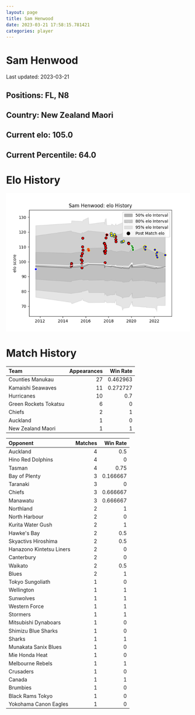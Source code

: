 ```yaml
---  
layout: page  
title: Sam Henwood  
date: 2023-03-21 17:58:15.781421  
categories: player  
---
```

# Sam Henwood


Last updated: 2023-03-21
## Positions: FL, N8

## Country: New Zealand Maori

## Current elo: 105.0

## Current Percentile: 64.0

# Elo History


![elo history](history_SamHenwood.png)
# Match History


| Team                  |   Appearances |   Win Rate |
|:----------------------|--------------:|-----------:|
| Counties Manukau      |            27 |   0.462963 |
| Kamaishi Seawaves     |            11 |   0.272727 |
| Hurricanes            |            10 |   0.7      |
| Green Rockets Tokatsu |             6 |   0        |
| Chiefs                |             2 |   1        |
| Auckland              |             1 |   0        |
| New Zealand Maori     |             1 |   1        |

| Opponent                 |   Matches |   Win Rate |
|:-------------------------|----------:|-----------:|
| Auckland                 |         4 |   0.5      |
| Hino Red Dolphins        |         4 |   0        |
| Tasman                   |         4 |   0.75     |
| Bay of Plenty            |         3 |   0.166667 |
| Taranaki                 |         3 |   0        |
| Chiefs                   |         3 |   0.666667 |
| Manawatu                 |         3 |   0.666667 |
| Northland                |         2 |   1        |
| North Harbour            |         2 |   0        |
| Kurita Water Gush        |         2 |   1        |
| Hawke's Bay              |         2 |   0.5      |
| Skyactivs Hiroshima      |         2 |   0.5      |
| Hanazono Kintetsu Liners |         2 |   0        |
| Canterbury               |         2 |   0        |
| Waikato                  |         2 |   0.5      |
| Blues                    |         2 |   1        |
| Tokyo Sungoliath         |         1 |   0        |
| Wellington               |         1 |   1        |
| Sunwolves                |         1 |   1        |
| Western Force            |         1 |   1        |
| Stormers                 |         1 |   1        |
| Mitsubishi Dynaboars     |         1 |   0        |
| Shimizu Blue Sharks      |         1 |   0        |
| Sharks                   |         1 |   1        |
| Munakata Sanix Blues     |         1 |   0        |
| Mie Honda Heat           |         1 |   0        |
| Melbourne Rebels         |         1 |   1        |
| Crusaders                |         1 |   0        |
| Canada                   |         1 |   1        |
| Brumbies                 |         1 |   0        |
| Black Rams Tokyo         |         1 |   0        |
| Yokohama Canon Eagles    |         1 |   0        |